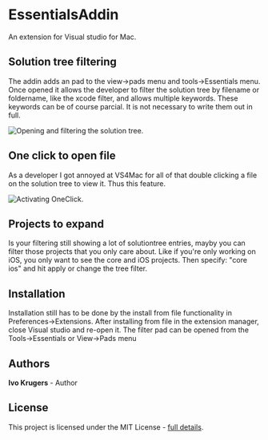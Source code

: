# EssentialsAddin
An extension for Visual studio for Mac.



## Solution tree filtering

The addin adds an pad to the view->pads menu and tools->Essentials menu. Once opened it allows the developer to filter the solution tree by filename or foldername, like the xcode filter, and allows multiple keywords. These keywords can be of course parcial. It is not necessary to write them out in full.

![Opening and filtering the solution tree.](/Art/Demo1_low_640.gif)


## One click to open file

As a developer I got annoyed at VS4Mac for all of that double clicking a file on the solution tree to view it. Thus this feature.

![Activating OneClick.](/Art/Demo2_low_640.gif)


## Projects to expand

Is your filtering still showing a lot of solutiontree entries, mayby you can filter those projects that you only care about. Like if you're only working on iOS, you only want to see the core and iOS projects. Then specify: "core ios" and hit apply or change the tree filter.


## Installation
Installation still has to be done by the install from file functionality in Preferences->Extensions.
After installing from file in the extension manager, close Visual studio and re-open it.
The filter pad can be opened from the Tools->Essentials or View->Pads menu

## Authors

**Ivo Krugers** - Author

## License

This project is licensed under the MIT License - [full details](LICENSE).